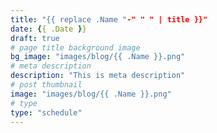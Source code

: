 ```yaml
---
title: "{{ replace .Name "-" " " | title }}"
date: {{ .Date }}
draft: true
# page title background image
bg_image: "images/blog/{{ .Name }}.png"
# meta description
description: "This is meta description"
# post thumbnail
image: "images/blog/{{ .Name }}.png"
# type
type: "schedule"
---
```

